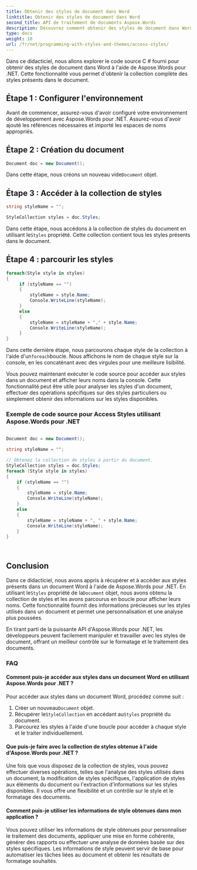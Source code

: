 ```yaml
---
title: Obtenir des styles de document dans Word
linktitle: Obtenir des styles de document dans Word
second_title: API de traitement de documents Aspose.Words
description: Découvrez comment obtenir des styles de document dans Word avec Aspose.Words pour .NET. Tutoriel complet pour manipuler les styles de vos documents.
type: docs
weight: 10
url: /fr/net/programming-with-styles-and-themes/access-styles/
---
```


Dans ce didacticiel, nous allons explorer le code source C # fourni pour obtenir des styles de document dans Word à l'aide de Aspose.Words pour .NET. Cette fonctionnalité vous permet d'obtenir la collection complète des styles présents dans le document.

## Étape 1 : Configurer l'environnement

Avant de commencer, assurez-vous d'avoir configuré votre environnement de développement avec Aspose.Words pour .NET. Assurez-vous d'avoir ajouté les références nécessaires et importé les espaces de noms appropriés.

## Étape 2 : Création du document

```csharp
Document doc = new Document();
```

 Dans cette étape, nous créons un nouveau vide`Document` objet.

## Étape 3 : Accéder à la collection de styles

```csharp
string styleName = "";

StyleCollection styles = doc.Styles;
```

 Dans cette étape, nous accédons à la collection de styles du document en utilisant le`Styles` propriété. Cette collection contient tous les styles présents dans le document.

## Étape 4 : parcourir les styles

```csharp
foreach(Style style in styles)
{
     if (styleName == "")
     {
         styleName = style.Name;
         Console.WriteLine(styleName);
     }
     else
     {
         styleName = styleName + "," + style.Name;
         Console.WriteLine(styleName);
     }
}
```

 Dans cette dernière étape, nous parcourons chaque style de la collection à l'aide d'un`foreach`boucle. Nous affichons le nom de chaque style sur la console, en les concaténant avec des virgules pour une meilleure lisibilité.

Vous pouvez maintenant exécuter le code source pour accéder aux styles dans un document et afficher leurs noms dans la console. Cette fonctionnalité peut être utile pour analyser les styles d'un document, effectuer des opérations spécifiques sur des styles particuliers ou simplement obtenir des informations sur les styles disponibles.

### Exemple de code source pour Access Styles utilisant Aspose.Words pour .NET 
```csharp

Document doc = new Document();

string styleName = "";

// Obtenez la collection de styles à partir du document.
StyleCollection styles = doc.Styles;
foreach (Style style in styles)
{
	if (styleName == "")
	{
		styleName = style.Name;
		Console.WriteLine(styleName);
	}
	else
	{
		styleName = styleName + ", " + style.Name;
		Console.WriteLine(styleName);
	}
}
            
        
```

## Conclusion

 Dans ce didacticiel, nous avons appris à récupérer et à accéder aux styles présents dans un document Word à l'aide de Aspose.Words pour .NET. En utilisant le`Styles` propriété de la`Document` objet, nous avons obtenu la collection de styles et les avons parcourus en boucle pour afficher leurs noms. Cette fonctionnalité fournit des informations précieuses sur les styles utilisés dans un document et permet une personnalisation et une analyse plus poussées.

En tirant parti de la puissante API d'Aspose.Words pour .NET, les développeurs peuvent facilement manipuler et travailler avec les styles de document, offrant un meilleur contrôle sur le formatage et le traitement des documents.

### FAQ

#### Comment puis-je accéder aux styles dans un document Word en utilisant Aspose.Words pour .NET ?

Pour accéder aux styles dans un document Word, procédez comme suit :
1.  Créer un nouveau`Document` objet.
2.  Récupérer le`StyleCollection` en accédant au`Styles` propriété du document.
3. Parcourez les styles à l'aide d'une boucle pour accéder à chaque style et le traiter individuellement.

#### Que puis-je faire avec la collection de styles obtenue à l'aide d'Aspose.Words pour .NET ?

Une fois que vous disposez de la collection de styles, vous pouvez effectuer diverses opérations, telles que l'analyse des styles utilisés dans un document, la modification de styles spécifiques, l'application de styles aux éléments du document ou l'extraction d'informations sur les styles disponibles. Il vous offre une flexibilité et un contrôle sur le style et le formatage des documents.

#### Comment puis-je utiliser les informations de style obtenues dans mon application ?

Vous pouvez utiliser les informations de style obtenues pour personnaliser le traitement des documents, appliquer une mise en forme cohérente, générer des rapports ou effectuer une analyse de données basée sur des styles spécifiques. Les informations de style peuvent servir de base pour automatiser les tâches liées au document et obtenir les résultats de formatage souhaités.